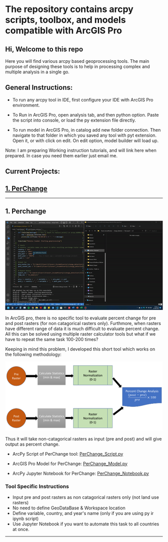 # The repository contains arcpy scripts, toolbox, and models compatible with ArcGIS Pro

## Hi, Welcome to this repo

Here you will find various arcpy based geoprocessing tools. The main purpose of designing these tools is to help in processing complex and multiple analysis in a single go.


## General  Instructions:
    
- To run any arcpy tool in IDE, first configure your IDE with ArcGIS Pro environment.

- To Run in ArcGIS Pro, open analysis tab, and then python option. Paste the script into console, or load the py extension file directly.

- To run model in ArcGIS Pro, in catalog add new folder connection. Then navigate to that folder in which you saved any tool with pyt extension. Open it, or with click on edit. On edit option, model builder will load up.

Note: I am preparing Working instruction tutorials, and will link here when prepared. In case you need them earlier just email me.

## Current Projects:

## [1. PerChange](#1-perchange)

---

## **1. Perchange**

![gif img](material/perchange/meth.gif)

In ArcGIS pro, there is no specific tool to evaluate percent change for pre and post rasters (for non catagorical rasters only). Furthmore, when rasters have different range of data it is much difficult to evaluate percent change. All this can be solved using multiple raster calculator tools but what if we have to repeat the same task 100-200 times?

Keeping in mind this problem, I developed this short tool which works on the following methodology:

![figure](material/perchange/meth.png)

Thus it will take non-catagorical rasters as input (pre and post) and will give output as percent change.

- ArcPy Script of PerChange tool: [PerChange_Script.py](main/perchange/perchange_script.py)

- ArcGIS Pro Model for PerChange: [PerChange_Model.py](main/perchange/perchange_model.py)

- ArcPy Jupyter Notebook for PerChange: [PerChange_Notebook.py](main/perchange/perchange_notebook.ipynb)
### Tool Specific Instructions

- Input pre and post rasters as non catagorical rasters only (not land use rasters)
- No need to define GeoDataBase & Workspace location
- Define variable, country, and year's name (only if you are using py ir ipynb script)
- Use Jupyter Notebook if you want to automate this task to all countries at once.

---

